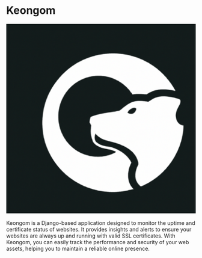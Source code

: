 # Keongom

![Keongom Logo](img/android-chrome-512x512.png)

Keongom is a Django-based application designed to monitor the uptime and certificate status of websites. It provides insights and alerts to ensure your websites are always up and running with valid SSL certificates. With Keongom, you can easily track the performance and security of your web assets, helping you to maintain a reliable online presence.